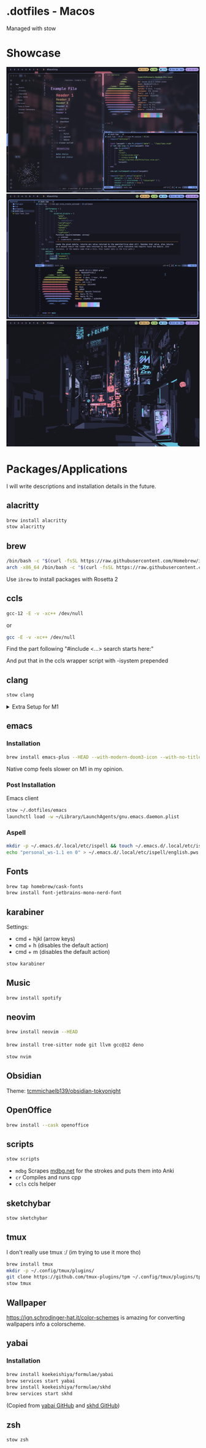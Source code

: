 # .dotfiles - Macos

Managed with stow

# Showcase

![Obsidian, Neovim, Neofetch Desktop](./assets/desktop-full.png)
![Neovim Desktop](./assets/desktop-nvim.png)
![Blank Desktop](./assets/desktop-blank.png)

# Packages/Applications

I will write descriptions and installation details in the future.

## alacritty

```bash
brew install alacritty
stow alacritty
```

## brew

```bash
/bin/bash -c "$(curl -fsSL https://raw.githubusercontent.com/Homebrew/install/HEAD/install.sh)"
arch -x86_64 /bin/bash -c "$(curl -fsSL https://raw.githubusercontent.com/Homebrew/install/master/install.sh)"
```

Use `ibrew` to install packages with Rosetta 2

## ccls

```bash
gcc-12 -E -v -xc++ /dev/null
```

or

```bash
gcc -E -v -xc++ /dev/null
```

Find the part following "#include <...> search starts here:"

And put that in the ccls wrapper script with -isystem prepended

## clang

```bash
stow clang
```

<details>
<summary> Extra Setup for M1 </summary>

If you are getting the response: `In included file: __float128 is not supported on this target`

Comment out the lines in `/opt/homebrew/Cellar/gcc/12.2.0/bin/../lib/gcc/current/gcc/aarch64-apple-darwin22/12/include/stddef.h`

```cpp
#if defined(__i386__) || (__APPLE__ && __aarch64__)
  __float128 __max_align_f128 __attribute__((__aligned__(__alignof(__float128))));
#endif
```

</details>

## emacs

### Installation

```bash
brew install emacs-plus --HEAD --with-modern-doom3-icon --with-no-titlebar
```

Native comp feels slower on M1 in my opinion.

### Post Installation

Emacs client

```bash
stow ~/.dotfiles/emacs
launchctl load -w ~/Library/LaunchAgents/gnu.emacs.daemon.plist
```

### Aspell

```bash
mkdir -p ~/.emacs.d/.local/etc/ispell && touch ~/.emacs.d/.local/etc/ispell/english.pws
echo "personal_ws-1.1 en 0" > ~/.emacs.d/.local/etc/ispell/english.pws
```

## Fonts

```bash
brew tap homebrew/cask-fonts
brew install font-jetbrains-mono-nerd-font
```

## karabiner

Settings:

- cmd + hjkl (arrow keys)
- cmd + h (disables the default action)
- cmd + m (disables the default action)

```bash
stow karabiner
```

## Music

```bash
brew install spotify
```

## neovim

```bash
brew install neovim --HEAD

brew install tree-sitter node git llvm gcc@12 deno
```

```bash
stow nvim
```

## Obsidian

Theme: [tcmmichaelb139/obsidian-tokyonight](https://github.com/tcmmichaelb139/obsidian-tokyonight)

## OpenOffice

```bash
brew install --cask openoffice
```

## scripts

```bash
stow scripts
```

- `mdbg` Scrapes [mdbg.net](https://www.mdbg.net/chinese/dictionary) for the strokes and puts them into Anki
- `cr` Compiles and runs cpp
- `ccls` ccls helper

## sketchybar

```bash
stow sketchybar
```

## tmux

I don't really use tmux :/ (im trying to use it more tho)

```bash
brew install tmux
mkdir -p ~/.config/tmux/plugins/
git clone https://github.com/tmux-plugins/tpm ~/.config/tmux/plugins/tpm
stow tmux
```

## Wallpaper

https://ign.schrodinger-hat.it/color-schemes is amazing for converting wallpapers info a colorscheme.

## yabai

### Installation

```bash
brew install koekeishiya/formulae/yabai
brew services start yabai
brew install koekeishiya/formulae/skhd
brew services start skhd
```

(Copied from [yabai GitHub](<https://github.com/koekeishiya/yabai/wiki/Installing-yabai-(latest-release)>) and [skhd GitHub](https://github.com/koekeishiya/skhd))

## zsh

```bash
stow zsh
```
